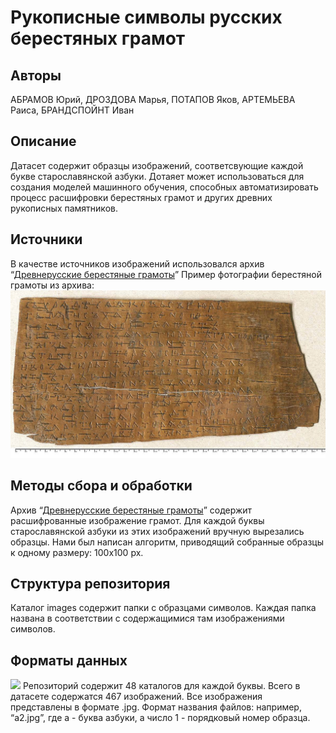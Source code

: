 # Рукописные символы русских берестяных грамот

## Авторы
АБРАМОВ Юрий, ДРОЗДОВА Марья, ПОТАПОВ Яков, АРТЕМЬЕВА Раиса, БРАНДСПОЙНТ Иван

## Описание
Датасет содержит образцы изображений, соответсвующие каждой букве старославянской азбуки. Дотаяет может использоваться для создания моделей машинного обучения, способных автоматизировать процесс расшифровки берестяных грамот и других древних рукописных памятников.

## Источники
В качестве источников изображений использовался архив “[Древнерусские берестяные грамоты](http://gramoty.ru/birchbark/)”
Пример фотографии берестяной грамоты из архива: 
![](src/gramota.jpeg)

## Методы сбора и обработки
Архив  “[Древнерусские берестяные грамоты](http://gramoty.ru/birchbark/)” содержит расшифрованные изображение грамот. Для каждой буквы старославянской азбуки из этих изображений вручную вырезались образцы. Нами был написан алгоритм, приводящий собранные образцы к одному размеру: 100x100 px.

## Структура репозитория
Каталог images содержит папки с образцами символов. Каждая папка названа в соответствии с содержащимися там изображениями символов.

## Форматы данных
![](src/Screenshot%202020-10-13%20at%2012.15.37.png)
Репозиторий содержит 48 каталогов для каждой буквы. Всего в датасете содержатся 467 изображений. 
Все изображения представлены в формате .jpg. 
Формат названия файлов: например, “a2.jpg”, где a - буква азбуки, а число 1 - порядковый номер образца.